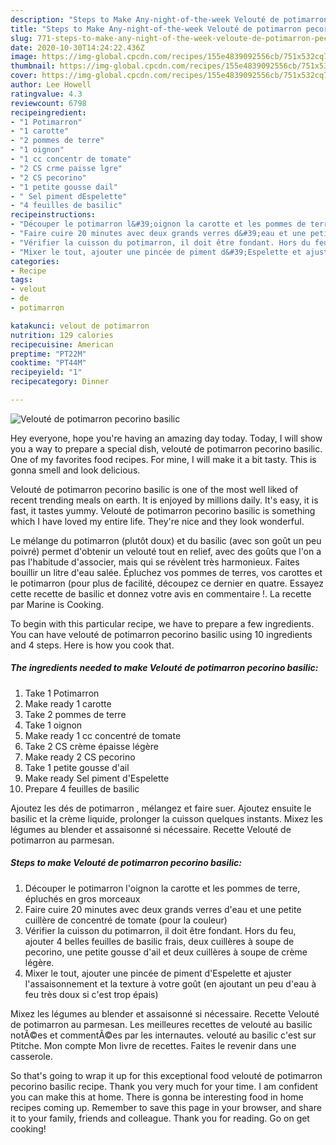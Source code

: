 ```yaml
---
description: "Steps to Make Any-night-of-the-week Velouté de potimarron pecorino basilic"
title: "Steps to Make Any-night-of-the-week Velouté de potimarron pecorino basilic"
slug: 771-steps-to-make-any-night-of-the-week-veloute-de-potimarron-pecorino-basilic
date: 2020-10-30T14:24:22.436Z
image: https://img-global.cpcdn.com/recipes/155e4839092556cb/751x532cq70/veloute-de-potimarron-pecorino-basilic-photo-principale-de-la-recette.jpg
thumbnail: https://img-global.cpcdn.com/recipes/155e4839092556cb/751x532cq70/veloute-de-potimarron-pecorino-basilic-photo-principale-de-la-recette.jpg
cover: https://img-global.cpcdn.com/recipes/155e4839092556cb/751x532cq70/veloute-de-potimarron-pecorino-basilic-photo-principale-de-la-recette.jpg
author: Lee Howell
ratingvalue: 4.3
reviewcount: 6798
recipeingredient:
- "1 Potimarron"
- "1 carotte"
- "2 pommes de terre"
- "1 oignon"
- "1 cc concentr de tomate"
- "2 CS crme paisse lgre"
- "2 CS pecorino"
- "1 petite gousse dail"
- " Sel piment dEspelette"
- "4 feuilles de basilic"
recipeinstructions:
- "Découper le potimarron l&#39;oignon la carotte et les pommes de terre, épluchés en gros morceaux"
- "Faire cuire 20 minutes avec deux grands verres d&#39;eau et une petite cuillère de concentré de tomate (pour la couleur)"
- "Vérifier la cuisson du potimarron, il doit être fondant. Hors du feu, ajouter 4 belles feuilles de basilic frais, deux cuillères à soupe de pecorino, une petite gousse d&#39;ail et deux cuillères à soupe de crème légère."
- "Mixer le tout, ajouter une pincée de piment d&#39;Espelette et ajuster l&#39;assaisonnement et la texture à votre goût (en ajoutant un peu d&#39;eau à feu très doux si c&#39;est trop épais)"
categories:
- Recipe
tags:
- velout
- de
- potimarron

katakunci: velout de potimarron 
nutrition: 129 calories
recipecuisine: American
preptime: "PT22M"
cooktime: "PT44M"
recipeyield: "1"
recipecategory: Dinner

---
```



![Velouté de potimarron pecorino basilic](https://img-global.cpcdn.com/recipes/155e4839092556cb/751x532cq70/veloute-de-potimarron-pecorino-basilic-photo-principale-de-la-recette.jpg)

Hey everyone, hope you're having an amazing day today. Today, I will show you a way to prepare a special dish, velouté de potimarron pecorino basilic. One of my favorites food recipes. For mine, I will make it a bit tasty. This is gonna smell and look delicious.

Velouté de potimarron pecorino basilic is one of the most well liked of recent trending meals on earth. It is enjoyed by millions daily. It's easy, it is fast, it tastes yummy. Velouté de potimarron pecorino basilic is something which I have loved my entire life. They're nice and they look wonderful.

Le mélange du potimarron (plutôt doux) et du basilic (avec son goût un peu poivré) permet d&#39;obtenir un velouté tout en relief, avec des goûts que l&#39;on a pas l&#39;habitude d&#39;associer, mais qui se révèlent très harmonieux. Faites bouillir un litre d&#39;eau salée. Épluchez vos pommes de terres, vos carottes et le potimarron (pour plus de facilité, découpez ce dernier en quatre. Essayez cette recette de basilic et donnez votre avis en commentaire !. La recette par Marine is Cooking.


To begin with this particular recipe, we have to prepare a few ingredients. You can have velouté de potimarron pecorino basilic using 10 ingredients and 4 steps. Here is how you cook that.

<!--inarticleads1-->

##### The ingredients needed to make Velouté de potimarron pecorino basilic:

1. Take 1 Potimarron
1. Make ready 1 carotte
1. Take 2 pommes de terre
1. Take 1 oignon
1. Make ready 1 cc concentré de tomate
1. Take 2 CS crème épaisse légère
1. Make ready 2 CS pecorino
1. Take 1 petite gousse d&#39;ail
1. Make ready  Sel piment d&#39;Espelette
1. Prepare 4 feuilles de basilic


Ajoutez les dés de potimarron , mélangez et faire suer. Ajoutez ensuite le basilic et la crème liquide, prolonger la cuisson quelques instants. Mixez les légumes au blender et assaisonné si nécessaire. Recette Velouté de potimarron au parmesan. 

<!--inarticleads2-->

##### Steps to make Velouté de potimarron pecorino basilic:

1. Découper le potimarron l&#39;oignon la carotte et les pommes de terre, épluchés en gros morceaux
1. Faire cuire 20 minutes avec deux grands verres d&#39;eau et une petite cuillère de concentré de tomate (pour la couleur)
1. Vérifier la cuisson du potimarron, il doit être fondant. Hors du feu, ajouter 4 belles feuilles de basilic frais, deux cuillères à soupe de pecorino, une petite gousse d&#39;ail et deux cuillères à soupe de crème légère.
1. Mixer le tout, ajouter une pincée de piment d&#39;Espelette et ajuster l&#39;assaisonnement et la texture à votre goût (en ajoutant un peu d&#39;eau à feu très doux si c&#39;est trop épais)


Mixez les légumes au blender et assaisonné si nécessaire. Recette Velouté de potimarron au parmesan. Les meilleures recettes de velouté au basilic notÃ©es et commentÃ©es par les internautes. velouté au basilic c&#39;est sur Ptitche. Mon compte Mon livre de recettes. Faites le revenir dans une casserole. 

So that's going to wrap it up for this exceptional food velouté de potimarron pecorino basilic recipe. Thank you very much for your time. I am confident you can make this at home. There is gonna be interesting food in home recipes coming up. Remember to save this page in your browser, and share it to your family, friends and colleague. Thank you for reading. Go on get cooking!
